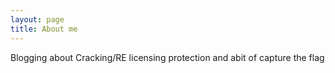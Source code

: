 ```yaml
---
layout: page
title: About me 
---
```

Blogging about Cracking/RE licensing protection and abit of capture the flag
